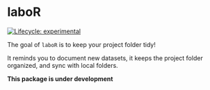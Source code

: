 
<!-- README.md is generated from README.Rmd. Please edit that file -->

# laboR

<!-- badges: start -->

[![Lifecycle:
experimental](https://img.shields.io/badge/lifecycle-experimental-orange.svg)](https://www.tidyverse.org/lifecycle/#experimental)
<!-- badges: end -->

The goal of `laboR` is to keep your project folder tidy\!

It reminds you to document new datasets, it keeps the project folder
organized, and sync with local folders.

**This package is under development**
